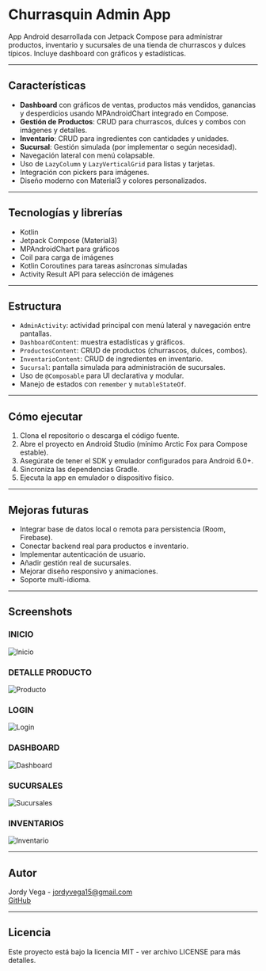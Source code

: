 # Churrasquin Admin App

App Android desarrollada con Jetpack Compose para administrar productos, inventario y sucursales de una tienda de churrascos y dulces típicos. Incluye dashboard con gráficos y estadísticas.

---

## Características

- **Dashboard** con gráficos de ventas, productos más vendidos, ganancias y desperdicios usando MPAndroidChart integrado en Compose.
- **Gestión de Productos**: CRUD para churrascos, dulces y combos con imágenes y detalles.
- **Inventario**: CRUD para ingredientes con cantidades y unidades.
- **Sucursal**: Gestión simulada (por implementar o según necesidad).
- Navegación lateral con menú colapsable.
- Uso de `LazyColumn` y `LazyVerticalGrid` para listas y tarjetas.
- Integración con pickers para imágenes.
- Diseño moderno con Material3 y colores personalizados.

---

## Tecnologías y librerías

- Kotlin
- Jetpack Compose (Material3)
- MPAndroidChart para gráficos
- Coil para carga de imágenes
- Kotlin Coroutines para tareas asíncronas simuladas
- Activity Result API para selección de imágenes

---

## Estructura

- `AdminActivity`: actividad principal con menú lateral y navegación entre pantallas.
- `DashboardContent`: muestra estadísticas y gráficos.
- `ProductosContent`: CRUD de productos (churrascos, dulces, combos).
- `InventarioContent`: CRUD de ingredientes en inventario.
- `Sucursal`: pantalla simulada para administración de sucursales.
- Uso de `@Composable` para UI declarativa y modular.
- Manejo de estados con `remember` y `mutableStateOf`.

---

## Cómo ejecutar

1. Clona el repositorio o descarga el código fuente.
2. Abre el proyecto en Android Studio (mínimo Arctic Fox para Compose estable).
3. Asegúrate de tener el SDK y emulador configurados para Android 6.0+.
4. Sincroniza las dependencias Gradle.
5. Ejecuta la app en emulador o dispositivo físico.

---

## Mejoras futuras

- Integrar base de datos local o remota para persistencia (Room, Firebase).
- Conectar backend real para productos e inventario.
- Implementar autenticación de usuario.
- Añadir gestión real de sucursales.
- Mejorar diseño responsivo y animaciones.
- Soporte multi-idioma.

---

## Screenshots
### INICIO
![Inicio](https://github.com/user-attachments/assets/3eecd05d-d6bf-4065-875b-1fe8838a6851)
### DETALLE PRODUCTO
![Producto](https://github.com/user-attachments/assets/b1fcad41-fda3-4e82-a197-9e1a7764ed18)
### LOGIN
![Login](https://github.com/user-attachments/assets/d8cda2bf-64a3-4fdc-ad7f-bc46bc5896c4) 
### DASHBOARD
![Dashboard](https://github.com/user-attachments/assets/9969e3be-e11a-49f6-9f73-840f89412f73)
### SUCURSALES
![Sucursales](https://github.com/user-attachments/assets/65816251-7252-451e-849f-93c7f16728ba)  
### INVENTARIOS
![Inventario](https://github.com/user-attachments/assets/1943d9f8-4072-41c0-b1e7-0b9d045fe1a4)  

---

## Autor

Jordy Vega - jordyvega15@gmail.com  
[GitHub](https://github.com/jordyvega03)

---

## Licencia

Este proyecto está bajo la licencia MIT - ver archivo LICENSE para más detalles.

